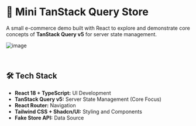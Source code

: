 # 🛒 Mini TanStack Query Store

A small e-commerce demo built with React to explore and demonstrate core concepts of **TanStack Query v5** for server state management.

![image](https://github.com/user-attachments/assets/efa505d8-9fba-4163-81c9-4e278f9a8d73)

<br>


## 🛠️ Tech Stack

* **React 18 + TypeScript:** UI Development
* **TanStack Query v5:** Server State Management (Core Focus)
* **React Router:** Navigation
* **Tailwind CSS + Shadcn/UI:** Styling and Components
* **Fake Store API:** Data Source


